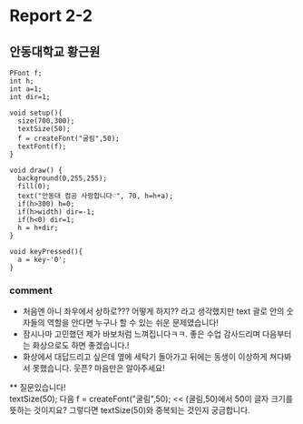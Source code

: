 # Report 2-2
## 안동대학교 황근원

```
PFont f;
int h;
int a=1;
int dir=1;

void setup(){
  size(700,300);
  textSize(50);
  f = createFont("굴림",50);
  textFont(f);
}

void draw() {
  background(0,255,255);
  fill(0);
  text("안동대 컴공 사랑합니다♡", 70, h=h+a); 
  if(h>300) h=0;
  if(h>width) dir=-1;
  if(h<0) dir=1;
  h = h+dir;
}

void keyPressed(){
  a = key-'0';
}

```
### comment
* 처음엔 아니 좌우에서 상하로??? 어떻게 하지?? 라고 생각했지만 text 괄로 안의 숫자들의 역할을 안다면 누구나 할 수 있는 쉬운 문제였습니다!
* 잠시나마 고민했던 제가 바보처럼 느껴집니다ㅋㅋ. 좋은 수업 감사드리며 다음부터는 화상으로도 하면 좋겠습니다.!
* 화상에서 대답드리고 싶은데 옆에 세탁기 돌아가고 뒤에는 동생이 이상하게 쳐다봐서 못했습니다. 웃픈? 마음만은 알아주세요!

** 질문있습니다!  
textSize(50); 다음 f = createFont("굴림",50);   <<   (굴림,50)에서 50이 글자 크기를 뜻하는 것이지요?  그렇다면 textSize(50)와 중복되는 것인지 궁금합니다.
